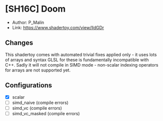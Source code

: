 # [SH16C] Doom
* Author: P_Malin
* Link: https://www.shadertoy.com/view/lldGDr

## Changes

This shadertoy comes with automated trivial fixes applied only - it uses lots of arrays and syntax GLSL for these is fundamentally incompatible with C++. Sadly it will not compile in SIMD mode - non-scalar indexing operators for arrays are not supported yet.

## Configurations
* [x] scalar
* [ ] simd_naive (compile errors)
* [ ] simd_vc (compile errors)
* [ ] simd_vc_masked (compile errors)
